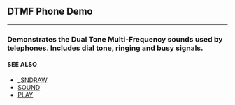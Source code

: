 ## DTMF Phone Demo
---

### Demonstrates the Dual Tone Multi-Frequency sounds used by telephones. Includes dial tone, ringing and busy signals.

#### SEE ALSO
* [_SNDRAW](./_SNDRAW.md)
* [SOUND](./SOUND.md)
* [PLAY](./PLAY.md)
